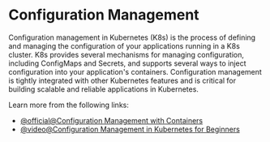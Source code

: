 # Configuration Management

Configuration management in Kubernetes (K8s) is the process of defining and managing the configuration of your applications running in a K8s cluster. K8s provides several mechanisms for managing configuration, including ConfigMaps and Secrets, and supports several ways to inject configuration into your application's containers. Configuration management is tightly integrated with other Kubernetes features and is critical for building scalable and reliable applications in Kubernetes.

Learn more from the following links:

- [@official@Configuration Management with Containers](https://kubernetes.io/blog/2016/04/configuration-management-with-containers/)
- [@video@Configuration Management in Kubernetes for Beginners](https://www.youtube.com/watch?v=o-gXx7r7Rz4)
